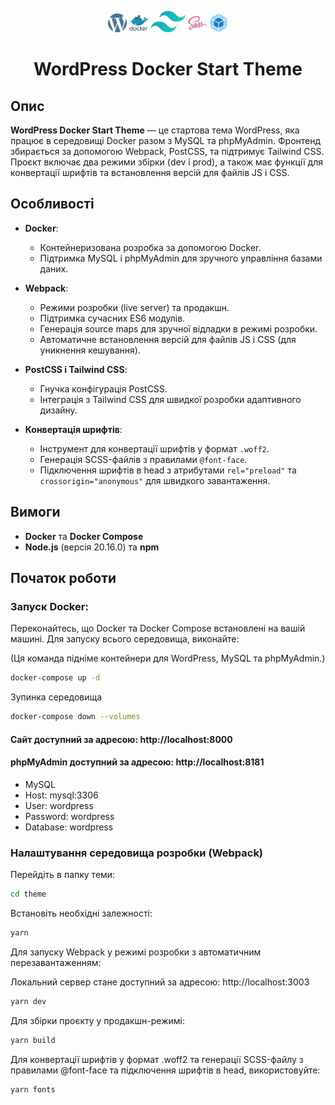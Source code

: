 <p align="center" >
  <img src="https://raw.githubusercontent.com/GrafVishna/wordpress-docker-start-theme/5b41ae938ba97bcba066036aa3d3a4e45ff69733/.git-icons/wordpress.svg" alt="wordpress" height="30"/>
  <img src="https://raw.githubusercontent.com/GrafVishna/wordpress-docker-start-theme/3a2c1e5e792f8baaaf13cf6d7c230f2408752323/.git-icons/docker.svg" alt="wordpress" height="30"/>
  <img src="https://raw.githubusercontent.com/GrafVishna/wordpress-docker-start-theme/3a2c1e5e792f8baaaf13cf6d7c230f2408752323/.git-icons/tailwind.svg" alt="tailwind" height="34"/> 
  <img src="https://raw.githubusercontent.com/GrafVishna/wordpress-docker-start-theme/3a2c1e5e792f8baaaf13cf6d7c230f2408752323/.git-icons/sass.svg" alt="sass" height="30"/>
  <img src="https://raw.githubusercontent.com/GrafVishna/wordpress-docker-start-theme/3a2c1e5e792f8baaaf13cf6d7c230f2408752323/.git-icons/webpack.svg" alt="webpack" height="30"/>
</p>

<h1 align="center">WordPress Docker Start Theme</h1>

## Опис

**WordPress Docker Start Theme** — це стартова тема WordPress, яка працює в середовищі Docker разом з MySQL та phpMyAdmin. Фронтенд збирається за допомогою Webpack, PostCSS, та підтримує Tailwind CSS. Проєкт включає два режими збірки (dev і prod), а також має функції для конвертації шрифтів та встановлення версій для файлів JS і CSS.

## Особливості

- **Docker**:
  - Контейнеризована розробка за допомогою Docker.
  - Підтримка MySQL і phpMyAdmin для зручного управління базами даних.
  
- **Webpack**:
  - Режими розробки (live server) та продакшн.
  - Підтримка сучасних ES6 модулів.
  - Генерація source maps для зручної відладки в режимі розробки.
  - Автоматичне встановлення версій для файлів JS і CSS (для уникнення кешування).

- **PostCSS і Tailwind CSS**:
  - Гнучка конфігурація PostCSS.
  - Інтеграція з Tailwind CSS для швидкої розробки адаптивного дизайну.

- **Конвертація шрифтів**:
  - Інструмент для конвертації шрифтів у формат `.woff2`.
  - Генерація SCSS-файлів з правилами `@font-face`.
  - Підключення шрифтів в head з атрибутами `rel="preload"` та `crossorigin="anonymous"` для швидкого завантаження.

## Вимоги

- **Docker** та **Docker Compose**
- **Node.js** (версія 20.16.0) та **npm**


## Початок роботи

### Запуск Docker:

Переконайтесь, що Docker та Docker Compose встановлені на вашій машині. Для запуску всього середовища, виконайте:

(Ця команда підніме контейнери для WordPress, MySQL та phpMyAdmin.)

```bash
docker-compose up -d
```
Зупинка середовища
```bash
docker-compose down --volumes
```

#### Сайт доступний за адресою: http://localhost:8000
#### phpMyAdmin доступний за адресою: http://localhost:8181

- MySQL
- Host: mysql:3306
- User: wordpress
- Password: wordpress
- Database: wordpress

### Налаштування середовища розробки (Webpack)

Перейдіть в папку теми:

```bash
cd theme
```

Встановіть необхідні залежності:
```bash
yarn
```

Для запуску Webpack у режимі розробки з автоматичним перезавантаженням:

Локальний сервер стане доступний за адресою: http://localhost:3003
```bash
yarn dev
```

Для збірки проєкту у продакшн-режимі:
```bash
yarn build
```

Для конвертації шрифтів у формат .woff2 та генерації SCSS-файлу з правилами @font-face та підключення шрифтів в head, використовуйте:
```bash
yarn fonts
```
